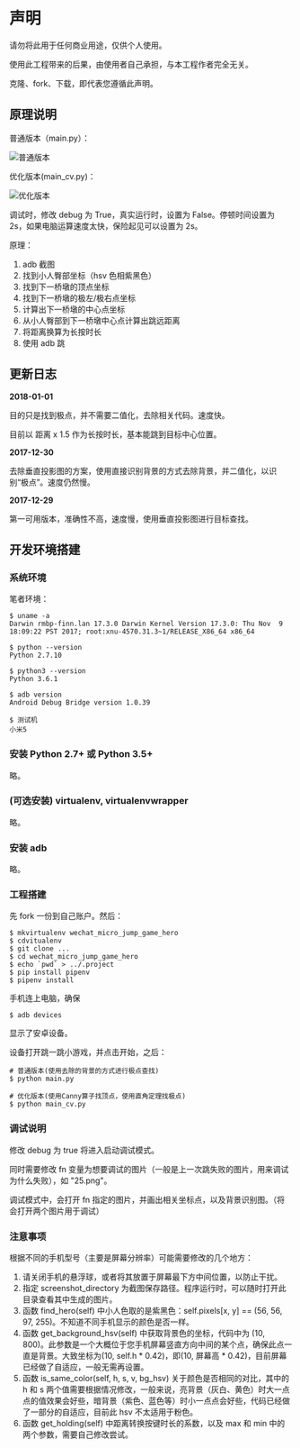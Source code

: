 # 声明

请勿将此用于任何商业用途，仅供个人使用。

使用此工程带来的后果，由使用者自己承担，与本工程作者完全无关。

克隆、fork、下载，即代表您遵循此声明。

## 原理说明

普通版本（main.py）：

![普通版本](http://upload-images.jianshu.io/upload_images/576195-ebb3e6782df3c0b3.png?imageMogr2/auto-orient/strip%7CimageView2/2/w/1240)

优化版本(main_cv.py)：

![优化版本](http://upload-images.jianshu.io/upload_images/576195-5f5ced00075de3cd.png?imageMogr2/auto-orient/strip%7CimageView2/2/w/1240)

调试时，修改 debug 为 True，真实运行时，设置为 False。停顿时间设置为 2s，如果电脑运算速度太快，保险起见可以设置为 2s。


原理：

1. adb 截图
1. 找到小人臀部坐标（hsv 色相紫黑色）
1. 找到下一桥墩的顶点坐标
1. 找到下一桥墩的极左/极右点坐标
1. 计算出下一桥墩的中心点坐标
1. 从小人臀部到下一桥墩中心点计算出跳远距离
1. 将距离换算为长按时长
1. 使用 adb 跳

## 更新日志

**2018-01-01**

目的只是找到极点，并不需要二值化，去除相关代码。速度快。

目前以 距离 x 1.5 作为长按时长，基本能跳到目标中心位置。

**2017-12-30**

去除垂直投影图的方案，使用直接识别背景的方式去除背景，并二值化，以识别“极点”。速度仍然慢。

**2017-12-29**

第一可用版本，准确性不高，速度慢，使用垂直投影图进行目标查找。


## 开发环境搭建


### 系统环境

笔者环境：

    $ uname -a
    Darwin rmbp-finn.lan 17.3.0 Darwin Kernel Version 17.3.0: Thu Nov  9 18:09:22 PST 2017; root:xnu-4570.31.3~1/RELEASE_X86_64 x86_64

    $ python --version
    Python 2.7.10

    $ python3 --version
    Python 3.6.1

    $ adb version
    Android Debug Bridge version 1.0.39

    $ 测试机
    小米5

### 安装 Python 2.7+ 或 Python 3.5+

略。

### (可选安装) virtualenv, virtualenvwrapper

略。

### 安装 adb

略。

### 工程搭建


先 fork 一份到自己账户。然后：

    $ mkvirtualenv wechat_micro_jump_game_hero
    $ cdvitualenv
    $ git clone ...
    $ cd wechat_micro_jump_game_hero
    $ echo `pwd` > ../.project
    $ pip install pipenv
    $ pipenv install

手机连上电脑，确保

    $ adb devices

显示了安卓设备。

设备打开跳一跳小游戏，并点击开始，之后：

    # 普通版本(使用去除的背景的方式进行极点查找)
    $ python main.py

    # 优化版本(使用Canny算子找顶点，使用直角定理找极点)
    $ python main_cv.py


### 调试说明

修改 debug 为 true 将进入启动调试模式。

同时需要修改 fn 变量为想要调试的图片（一般是上一次跳失败的图片，用来调试为什么失败），如 "25.png"。

调试模式中，会打开 fn 指定的图片，并画出相关坐标点，以及背景识别图。（将会打开两个图片用于调试）

### 注意事项

根据不同的手机型号（主要是屏幕分辨率）可能需要修改的几个地方：

1. 请关闭手机的悬浮球，或者将其放置于屏幕最下方中间位置，以防止干扰。
1. 指定 screenshot_directory 为截图保存路径。程序运行时，可以随时打开此目录查看其中生成的图片。
1. 函数 find_hero(self) 中小人色取的是紫黑色：self.pixels[x, y] == (56, 56, 97, 255)。不知道不同手机显示的颜色是否一样。
1. 函数 get_background_hsv(self) 中获取背景色的坐标，代码中为 (10, 800)。此参数是一个大概位于您手机屏幕竖直方向中间的某个点，确保此点一直是背景。大致坐标为(10, self.h * 0.42)，即(10, 屏幕高 * 0.42)，目前屏幕已经做了自适应，一般无需再设置。
1. 函数 is_same_color(self, h, s, v, bg_hsv) 关于颜色是否相同的对比，其中的 h 和 s 两个值需要根据情况修改，一般来说，亮背景（灰白、黄色）时大一点点的值效果会好些，暗背景（紫色、蓝色等）时小一点点会好些，代码已经做了一部分的自适应，目前此 hsv 不太适用于粉色。
1. 函数 get_holding(self) 中距离转换按键时长的系数，以及 max 和 min 中的两个参数，需要自己修改尝试。
